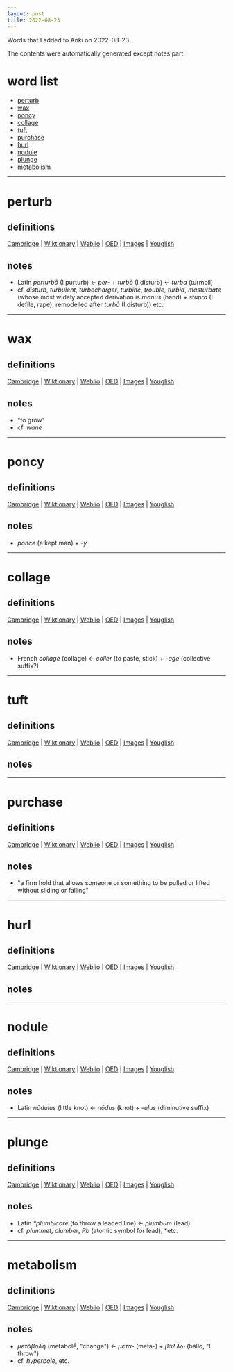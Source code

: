 ```yaml
---
layout: post
title: 2022-08-23
---
```


Words that I added to Anki on 2022-08-23.

The contents were automatically generated except notes part.
# word list
- [perturb](#perturb)
- [wax](#wax)
- [poncy](#poncy)
- [collage](#collage)
- [tuft](#tuft)
- [purchase](#purchase)
- [hurl](#hurl)
- [nodule](#nodule)
- [plunge](#plunge)
- [metabolism](#metabolism)

---

# perturb
## definitions
[Cambridge](https://dictionary.cambridge.org/us/dictionary/english/perturb)
|
[Wiktionary](https://en.wiktionary.org/wiki/perturb#English)
|
[Weblio](https://ejje.weblio.jp/content_find?query=perturb&searchType=exact)
|
[OED](https://www.oed.com/search?q=perturb)
|
[Images](https://www.google.com/search?tbm=isch&q=perturb)
|
[Youglish](https://youglish.com/pronounce/perturb/english/us)

## notes
- Latin *perturbō* (I purturb) &lt;- *per-* + *turbō* (I disturb) &lt;- *turba* (turmoil)
- cf. *disturb*, *turbulent*, *turbocharger*, *turbine*, *trouble*, *turbid*, *masturbate* (whose most widely accepted derivation is *manus* (hand) + *stuprō* (I defile, rape), remodelled after *turbō* (I disturb)) etc.

---

# wax
## definitions
[Cambridge](https://dictionary.cambridge.org/us/dictionary/english/wax)
|
[Wiktionary](https://en.wiktionary.org/wiki/wax#English)
|
[Weblio](https://ejje.weblio.jp/content_find?query=wax&searchType=exact)
|
[OED](https://www.oed.com/search?q=wax)
|
[Images](https://www.google.com/search?tbm=isch&q=wax)
|
[Youglish](https://youglish.com/pronounce/wax/english/us)

## notes
- "to grow"
- cf. *wane*

---

# poncy
## definitions
[Cambridge](https://dictionary.cambridge.org/us/dictionary/english/poncy)
|
[Wiktionary](https://en.wiktionary.org/wiki/poncy#English)
|
[Weblio](https://ejje.weblio.jp/content_find?query=poncy&searchType=exact)
|
[OED](https://www.oed.com/search?q=poncy)
|
[Images](https://www.google.com/search?tbm=isch&q=poncy)
|
[Youglish](https://youglish.com/pronounce/poncy/english/us)

## notes
- *ponce* (a kept man) + *-y*

---

# collage
## definitions
[Cambridge](https://dictionary.cambridge.org/us/dictionary/english/collage)
|
[Wiktionary](https://en.wiktionary.org/wiki/collage#English)
|
[Weblio](https://ejje.weblio.jp/content_find?query=collage&searchType=exact)
|
[OED](https://www.oed.com/search?q=collage)
|
[Images](https://www.google.com/search?tbm=isch&q=collage)
|
[Youglish](https://youglish.com/pronounce/collage/english/us)

## notes
- French *collage* (collage) &lt;- *coller* (to paste, stick) + *-age* (collective suffix?)

---

# tuft
## definitions
[Cambridge](https://dictionary.cambridge.org/us/dictionary/english/tuft)
|
[Wiktionary](https://en.wiktionary.org/wiki/tuft#English)
|
[Weblio](https://ejje.weblio.jp/content_find?query=tuft&searchType=exact)
|
[OED](https://www.oed.com/search?q=tuft)
|
[Images](https://www.google.com/search?tbm=isch&q=tuft)
|
[Youglish](https://youglish.com/pronounce/tuft/english/us)

## notes

---

# purchase
## definitions
[Cambridge](https://dictionary.cambridge.org/us/dictionary/english/purchase)
|
[Wiktionary](https://en.wiktionary.org/wiki/purchase#English)
|
[Weblio](https://ejje.weblio.jp/content_find?query=purchase&searchType=exact)
|
[OED](https://www.oed.com/search?q=purchase)
|
[Images](https://www.google.com/search?tbm=isch&q=purchase)
|
[Youglish](https://youglish.com/pronounce/purchase/english/us)

## notes
- "a firm hold that allows someone or something to be pulled or lifted without sliding or falling"

---

# hurl
## definitions
[Cambridge](https://dictionary.cambridge.org/us/dictionary/english/hurl)
|
[Wiktionary](https://en.wiktionary.org/wiki/hurl#English)
|
[Weblio](https://ejje.weblio.jp/content_find?query=hurl&searchType=exact)
|
[OED](https://www.oed.com/search?q=hurl)
|
[Images](https://www.google.com/search?tbm=isch&q=hurl)
|
[Youglish](https://youglish.com/pronounce/hurl/english/us)

## notes

---

# nodule
## definitions
[Cambridge](https://dictionary.cambridge.org/us/dictionary/english/nodule)
|
[Wiktionary](https://en.wiktionary.org/wiki/nodule#English)
|
[Weblio](https://ejje.weblio.jp/content_find?query=nodule&searchType=exact)
|
[OED](https://www.oed.com/search?q=nodule)
|
[Images](https://www.google.com/search?tbm=isch&q=nodule)
|
[Youglish](https://youglish.com/pronounce/nodule/english/us)

## notes
- Latin *nōdulus* (little knot) &lt;- *nōdus* (knot) + *-ulus* (diminutive suffix)

---

# plunge
## definitions
[Cambridge](https://dictionary.cambridge.org/us/dictionary/english/plunge)
|
[Wiktionary](https://en.wiktionary.org/wiki/plunge#English)
|
[Weblio](https://ejje.weblio.jp/content_find?query=plunge&searchType=exact)
|
[OED](https://www.oed.com/search?q=plunge)
|
[Images](https://www.google.com/search?tbm=isch&q=plunge)
|
[Youglish](https://youglish.com/pronounce/plunge/english/us)

## notes
- Latin *\*plumbicare* (to throw a leaded line) &lt;- *plumbum* (lead)
- cf. *plummet*, *plumber*, *Pb* (atomic symbol for lead), *etc.

---

# metabolism
## definitions
[Cambridge](https://dictionary.cambridge.org/us/dictionary/english/metabolism)
|
[Wiktionary](https://en.wiktionary.org/wiki/metabolism#English)
|
[Weblio](https://ejje.weblio.jp/content_find?query=metabolism&searchType=exact)
|
[OED](https://www.oed.com/search?q=metabolism)
|
[Images](https://www.google.com/search?tbm=isch&q=metabolism)
|
[Youglish](https://youglish.com/pronounce/metabolism/english/us)

## notes
- *μετᾰβολή* (metabolḗ, "change") &lt;- *μετα-* (meta-) + *βᾰ́λλω* (bállō, "I throw")
- cf. *hyperbole*, etc.

